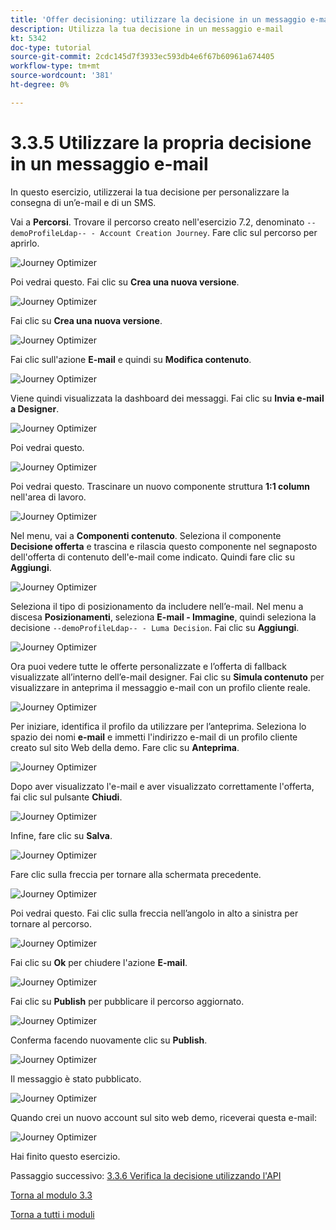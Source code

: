 ```yaml
---
title: 'Offer decisioning: utilizzare la decisione in un messaggio e-mail'
description: Utilizza la tua decisione in un messaggio e-mail
kt: 5342
doc-type: tutorial
source-git-commit: 2cdc145d7f3933ec593db4e6f67b60961a674405
workflow-type: tm+mt
source-wordcount: '381'
ht-degree: 0%

---
```


# 3.3.5 Utilizzare la propria decisione in un messaggio e-mail

In questo esercizio, utilizzerai la tua decisione per personalizzare la consegna di un’e-mail e di un SMS.

Vai a **Percorsi**. Trovare il percorso creato nell&#39;esercizio 7.2, denominato `--demoProfileLdap-- - Account Creation Journey`. Fare clic sul percorso per aprirlo.

![Journey Optimizer](./images/emailoffer1.png)

Poi vedrai questo. Fai clic su **Crea una nuova versione**.

![Journey Optimizer](./images/journey1.png)

Fai clic su **Crea una nuova versione**.

![Journey Optimizer](./images/journey2.png)

Fai clic sull&#39;azione **E-mail** e quindi su **Modifica contenuto**.

![Journey Optimizer](./images/journey3.png)

Viene quindi visualizzata la dashboard dei messaggi. Fai clic su **Invia e-mail a Designer**.

![Journey Optimizer](./images/emailoffer2.png)

Poi vedrai questo.

![Journey Optimizer](./images/emailoffer5.png)

Poi vedrai questo. Trascinare un nuovo componente struttura **1:1 column** nell&#39;area di lavoro.

![Journey Optimizer](./images/emailoffer6.png)

Nel menu, vai a **Componenti contenuto**. Seleziona il componente **Decisione offerta** e trascina e rilascia questo componente nel segnaposto dell&#39;offerta di contenuto dell&#39;e-mail come indicato. Quindi fare clic su **Aggiungi**.

![Journey Optimizer](./images/emailoffer7.png)

Seleziona il tipo di posizionamento da includere nell’e-mail. Nel menu a discesa **Posizionamenti**, seleziona **E-mail - Immagine**, quindi seleziona la decisione `--demoProfileLdap-- - Luma Decision`. Fai clic su **Aggiungi**.

![Journey Optimizer](./images/emailoffer8.png)

Ora puoi vedere tutte le offerte personalizzate e l’offerta di fallback visualizzate all’interno dell’e-mail designer. Fai clic su **Simula contenuto** per visualizzare in anteprima il messaggio e-mail con un profilo cliente reale.

![Journey Optimizer](./images/emailoffer9.png)

Per iniziare, identifica il profilo da utilizzare per l’anteprima. Seleziona lo spazio dei nomi **e-mail** e immetti l&#39;indirizzo e-mail di un profilo cliente creato sul sito Web della demo. Fare clic su **Anteprima**.

![Journey Optimizer](./images/emailoffer10.png)

Dopo aver visualizzato l&#39;e-mail e aver visualizzato correttamente l&#39;offerta, fai clic sul pulsante **Chiudi**.

![Journey Optimizer](./images/emailoffer11.png)

Infine, fare clic su **Salva**.

![Journey Optimizer](./images/emailoffer12.png)

Fare clic sulla freccia per tornare alla schermata precedente.

![Journey Optimizer](./images/emailoffer13.png)

Poi vedrai questo. Fai clic sulla freccia nell’angolo in alto a sinistra per tornare al percorso.

![Journey Optimizer](./images/emailoffer14.png)

Fai clic su **Ok** per chiudere l&#39;azione **E-mail**.

![Journey Optimizer](./images/emailoffer14a.png)

Fai clic su **Publish** per pubblicare il percorso aggiornato.

![Journey Optimizer](./images/emailoffer14b.png)

Conferma facendo nuovamente clic su **Publish**.

![Journey Optimizer](./images/emailoffer15.png)

Il messaggio è stato pubblicato.

![Journey Optimizer](./images/emailoffer16.png)

Quando crei un nuovo account sul sito web demo, riceverai questa e-mail:

![Journey Optimizer](./images/emailoffer17.png)

Hai finito questo esercizio.

Passaggio successivo: [3.3.6 Verifica la decisione utilizzando l&#39;API](./ex6.md)

[Torna al modulo 3.3](./offer-decisioning.md)

[Torna a tutti i moduli](./../../../overview.md)
